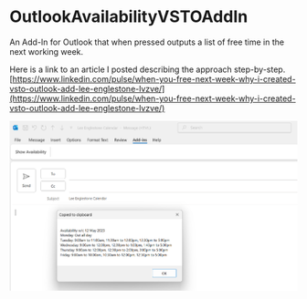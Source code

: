 # OutlookAvailabilityVSTOAddIn
An Add-In for Outlook that when pressed outputs a list of free time in the next working week.

Here is a link to an article I posted describing the approach step-by-step.
[https://www.linkedin.com/pulse/when-you-free-next-week-why-i-created-vsto-outlook-add-lee-englestone-lvzve/](https://www.linkedin.com/pulse/when-you-free-next-week-why-i-created-vsto-outlook-add-lee-englestone-lvzve/)

![image](images/VSTO-10.png)
